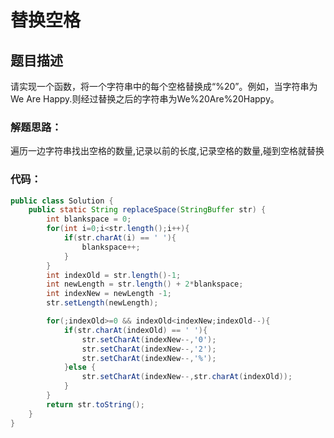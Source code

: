 # 替换空格

## 题目描述
请实现一个函数，将一个字符串中的每个空格替换成“%20”。例如，当字符串为We Are Happy.则经过替换之后的字符串为We%20Are%20Happy。

### 解题思路：

遍历一边字符串找出空格的数量,记录以前的长度,记录空格的数量,碰到空格就替换

### 代码：


```java
public class Solution {
    public static String replaceSpace(StringBuffer str) {
        int blankspace = 0;
        for(int i=0;i<str.length();i++){
            if(str.charAt(i) == ' '){
                blankspace++;
            }
        }
        int indexOld = str.length()-1;
        int newLength = str.length() + 2*blankspace;
        int indexNew = newLength -1;
        str.setLength(newLength);

        for(;indexOld>=0 && indexOld<indexNew;indexOld--){
            if(str.charAt(indexOld) == ' '){
                str.setCharAt(indexNew--,'0');
                str.setCharAt(indexNew--,'2');
                str.setCharAt(indexNew--,'%');
            }else {
                str.setCharAt(indexNew--,str.charAt(indexOld));
            }
        }
        return str.toString();
    }
}

```